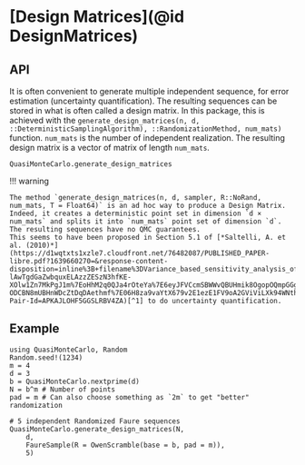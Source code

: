 # [Design Matrices](@id DesignMatrices)

## API

It is often convenient to generate multiple independent sequence, for error estimation (uncertainty quantification).
The resulting sequences can be stored in what is often called a design matrix.
In this package, this is achieved with the `generate_design_matrices(n, d, ::DeterministicSamplingAlgorithm), ::RandomizationMethod, num_mats)` function. `num_mats` is the number of independent realization. The resulting design matrix is a vector of matrix of length `num_mats`.

```@docs
QuasiMonteCarlo.generate_design_matrices
```

!!! warning
    
    The method `generate_design_matrices(n, d, sampler, R::NoRand, num_mats, T = Float64)` is an ad hoc way to produce a Design Matrix. Indeed, it creates a deterministic point set in dimension `d × num_mats` and splits it into `num_mats` point set of dimension `d`. The resulting sequences have no QMC guarantees.
    This seems to have been proposed in Section 5.1 of [*Saltelli, A. et al. (2010)*](https://d1wqtxts1xzle7.cloudfront.net/76482087/PUBLISHED_PAPER-libre.pdf?1639660270=&response-content-disposition=inline%3B+filename%3DVariance_based_sensitivity_analysis_of_m.pdf&Expires=1688379297&Signature=d5EIx-lAwTgdGaZwbquxELAzzZESzN3hfKE-XOlw1Zn7MkPgJ1m%7EoHhM2q0QJa4rOteYa%7E6eyJFVCcmSBWWvQBUHmik8OgopOQmpGGgUDRheg7tI1i1asKkxJ6mK4NAAX7smWW0sob8rknpbnqN8zG2XiIxDlJHj2NcWYDy1Xo0Gl2gkyHelLZHYhYJYlCWsOGzTKJrZEX5wFVdCT47C%7EpM5o5d7fb9zqjc6etMM%7EKuJVvyRilYPX5rO7cNEAPJgBXm-ODCBN8mUBHnWDcZtDqDAethmf%7E06H8za9vaYtX679v2E1ezE1FV9oA2GViViLXk94WNths7gHl5nmxw2Kw__&Key-Pair-Id=APKAJLOHF5GGSLRBV4ZA)[^1] to do uncertainty quantification.

[^1]: Saltelli, A., Annoni, P., Azzini, I., Campolongo, F., Ratto, M., & Tarantola, S. (2010). Variance based sensitivity analysis of model output. Design and estimator for the total sensitivity index. Computer physics communications, 181(2), 259-270.
## Example

```@example 2
using QuasiMonteCarlo, Random
Random.seed!(1234)
m = 4
d = 3
b = QuasiMonteCarlo.nextprime(d)
N = b^m # Number of points
pad = m # Can also choose something as `2m` to get "better" randomization

# 5 independent Randomized Faure sequences
QuasiMonteCarlo.generate_design_matrices(N,
    d,
    FaureSample(R = OwenScramble(base = b, pad = m)),
    5)
```
